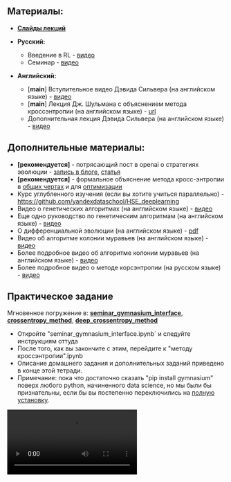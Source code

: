 ## Материалы:
* [__Слайды лекций__](https://yadi.sk/i/-EUHXUXOTC5t9Q)
* __Русский:__
  * Введение в RL - [видео](https://yadi.sk/i/HpRw6zYv3SPmFf)
  * Семинар - [видео](https://yadi.sk/i/gRTVCHfM3SPmHo)

* __Английский:__
  * [__main__] Вступительное видео Дэвида Сильвера (на английском языке) - [видео](https://www.youtube.com/watch?v=2pWv7GOvuf0)
  * [__main__] Лекция Дж. Шульмана с объяснением метода кроссэнтропии (на английском языке) - [url](https://www.youtube.com/watch?v=aUrX-rP_ss4&list=PLCTc_C7itk-GaAMxmlChrkPnGKtjz8hv1)
  * Дополнительная лекция Дэвида Сильвера (на английском языке) - [видео](https://www.youtube.com/watch?v=lfHX2hHRMVQ)


## Дополнительные материалы:
* __[рекомендуется]__ - потрясающий пост в openai о стратегиях эволюции - [запись в блоге](https://openai.com/research/evolution-strategies), [статья](https://arxiv.org/abs/1703.03864)
* __[рекомендуется]__ - формальное объяснение метода кросс-энтропии в [общих чертах](https://people.smp.uq.edu.au/DirkKroese/ps/CEEncycl.pdf) и для [оптимизации](https://people.smp.uq.edu.au/DirkKroese/ps/CEopt.pdf)
* Курс углубленного изучения (если вы хотите учиться параллельно) - https://github.com/yandexdataschool/HSE_deeplearning
* Видео о генетических алгоритмах (на английском языке) - [видео](https://www.youtube.com/watch?v=ejxfTy4lI6I)
* Еще одно руководство по генетическим алгоритмам (на английском языке) - [видео](https://www.youtube.com/watch?v=zwYV11a__HQ)
* О дифференциальной эволюции (на английском языке) - [pdf](http://jvanderw.une.edu.au/DE_1.pdf)
* Видео об алгоритме колонии муравьев (на английском языке) - [видео](https://www.youtube.com/watch?v=D58nLNLkb0I)
* Более подробное видео об алгоритме колонии муравьев (на английском языке) - [видео](https://www.youtube.com/watch?v=xpyKmjJuqhk)
* Более подробное видео о методе корсэнтропии (на русском языке) - [видео](https://yadi.sk/i/5yf_4oGI3EDJhJ)
  

## Практическое задание
Мгновенное погружение в: [__seminar_gymnasium_interface__](https://colab.research.google.com/github/yandexdataschool/Practical_RL/blob/master/week01_intro/seminar_gymnasium_interface.ipynb), [__crossentropy_method__](https://colab.research.google.com/github/yandexdataschool/Practical_RL/blob/master/week01_intro/crossentropy_method.ipynb),
[__deep_crossentropy_method__](https://colab.research.google.com/github/yandexdataschool/Practical_RL/blob/master/week01_intro/deep_crossentropy_method.ipynb)

* Откройте "seminar_gymnasium_interface.ipynb` и следуйте инструкциям оттуда
* После того, как вы закончите с этим, перейдите к "методу кроссэнтропии".ipynb
* Описание домашнего задания и дополнительных заданий приведено в конце этой тетради.
* Примечание: пока что достаточно сказать "pip install gymnasium" поверх любого python, начиненного data science, но мы были бы признательны, если бы вы постепенно переключились на [полную установку](https://github.com/Farama-Foundation/Gymnasium).

![](video/rl-video-episode-0.mp4)

